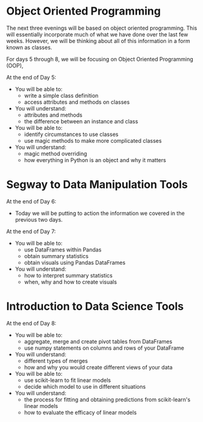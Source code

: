 # Object Oriented Programming

The next three evenings will be based on object oriented programming.  This will essentially incorporate much of what we have done over the last few weeks.  However, we will be thinking about all of this information in a form known as classes.

For days 5 through 8, we will be focusing on Object Oriented Programming (OOP),

At the end of Day 5:

* You will be able to:
	* write a simple class definition
	* access attributes and methods on classes	
* You will understand:
	* attributes and methods
	* the difference between an instance and class
* You will be able to:
	* identify circumstances to use classes
	* use magic methods to make more complicated classes
* You will understand:
	* magic method overriding
	* how everything in Python is an object and why it matters

# Segway to Data Manipulation Tools

At the end of Day 6:

* Today we will be putting to action the information we covered in the previous two days.  

At the end of Day 7:

* You will be able to:
	* use DataFrames within Pandas
	* obtain summary statistics
	* obtain visuals using Pandas DataFrames 
* You will understand:
	* how to interpret summary statistics
	* when, why and how to create visuals 

# Introduction to Data Science Tools

At the end of Day 8:

* You will be able to:
	* aggregate, merge and create pivot tables from DataFrames
	* use numpy statements on columns and rows of your DataFrame
* You will understand:
	* different types of merges
    * how and why you would create different views of your data
* You will be able to:
	* use scikit-learn to fit linear models
	* decide which model to use in different situations
* You will understand:
	* the process for fitting and obtaining predictions from scikit-learn's linear models
	* how to evaluate the efficacy of linear models


